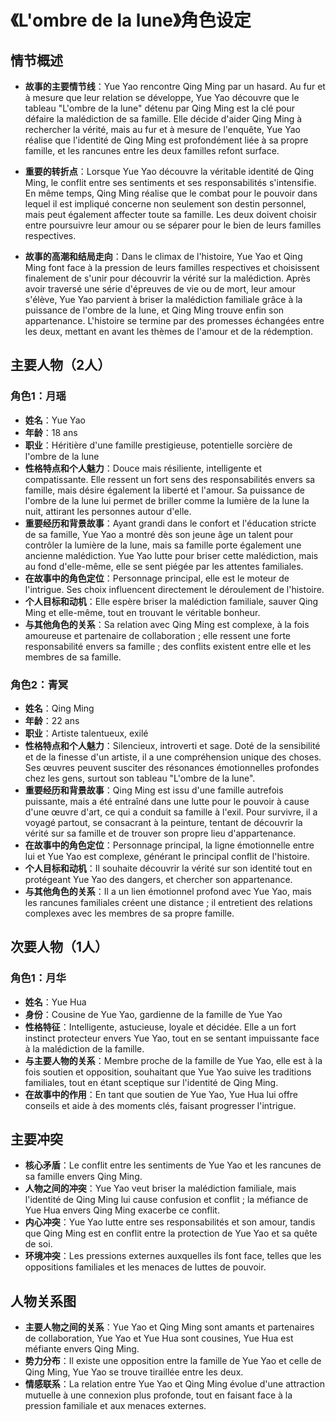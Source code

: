 # 《L'ombre de la lune》角色设定

## 情节概述
- **故事的主要情节线**：Yue Yao rencontre Qing Ming par un hasard. Au fur et à mesure que leur relation se développe, Yue Yao découvre que le tableau "L'ombre de la lune" détenu par Qing Ming est la clé pour défaire la malédiction de sa famille. Elle décide d'aider Qing Ming à rechercher la vérité, mais au fur et à mesure de l'enquête, Yue Yao réalise que l'identité de Qing Ming est profondément liée à sa propre famille, et les rancunes entre les deux familles refont surface.

- **重要的转折点**：Lorsque Yue Yao découvre la véritable identité de Qing Ming, le conflit entre ses sentiments et ses responsabilités s'intensifie. En même temps, Qing Ming réalise que le combat pour le pouvoir dans lequel il est impliqué concerne non seulement son destin personnel, mais peut également affecter toute sa famille. Les deux doivent choisir entre poursuivre leur amour ou se séparer pour le bien de leurs familles respectives.

- **故事的高潮和结局走向**：Dans le climax de l'histoire, Yue Yao et Qing Ming font face à la pression de leurs familles respectives et choisissent finalement de s'unir pour découvrir la vérité sur la malédiction. Après avoir traversé une série d'épreuves de vie ou de mort, leur amour s'élève, Yue Yao parvient à briser la malédiction familiale grâce à la puissance de l'ombre de la lune, et Qing Ming trouve enfin son appartenance. L'histoire se termine par des promesses échangées entre les deux, mettant en avant les thèmes de l'amour et de la rédemption.

## 主要人物（2人）

### 角色1：月瑶
- **姓名**：Yue Yao
- **年龄**：18 ans
- **职业**：Héritière d'une famille prestigieuse, potentielle sorcière de l'ombre de la lune
- **性格特点和个人魅力**：Douce mais résiliente, intelligente et compatissante. Elle ressent un fort sens des responsabilités envers sa famille, mais désire également la liberté et l'amour. Sa puissance de l'ombre de la lune lui permet de briller comme la lumière de la lune la nuit, attirant les personnes autour d'elle.
- **重要经历和背景故事**：Ayant grandi dans le confort et l'éducation stricte de sa famille, Yue Yao a montré dès son jeune âge un talent pour contrôler la lumière de la lune, mais sa famille porte également une ancienne malédiction. Yue Yao lutte pour briser cette malédiction, mais au fond d'elle-même, elle se sent piégée par les attentes familiales.
- **在故事中的角色定位**：Personnage principal, elle est le moteur de l'intrigue. Ses choix influencent directement le déroulement de l'histoire.
- **个人目标和动机**：Elle espère briser la malédiction familiale, sauver Qing Ming et elle-même, tout en trouvant le véritable bonheur.
- **与其他角色的关系**：Sa relation avec Qing Ming est complexe, à la fois amoureuse et partenaire de collaboration ; elle ressent une forte responsabilité envers sa famille ; des conflits existent entre elle et les membres de sa famille.

### 角色2：青冥
- **姓名**：Qing Ming
- **年龄**：22 ans
- **职业**：Artiste talentueux, exilé
- **性格特点和个人魅力**：Silencieux, introverti et sage. Doté de la sensibilité et de la finesse d'un artiste, il a une compréhension unique des choses. Ses œuvres peuvent susciter des résonances émotionnelles profondes chez les gens, surtout son tableau "L'ombre de la lune".
- **重要经历和背景故事**：Qing Ming est issu d'une famille autrefois puissante, mais a été entraîné dans une lutte pour le pouvoir à cause d'une œuvre d'art, ce qui a conduit sa famille à l'exil. Pour survivre, il a voyagé partout, se consacrant à la peinture, tentant de découvrir la vérité sur sa famille et de trouver son propre lieu d'appartenance.
- **在故事中的角色定位**：Personnage principal, la ligne émotionnelle entre lui et Yue Yao est complexe, générant le principal conflit de l'histoire.
- **个人目标和动机**：Il souhaite découvrir la vérité sur son identité tout en protégeant Yue Yao des dangers, et chercher son appartenance.
- **与其他角色的关系**：Il a un lien émotionnel profond avec Yue Yao, mais les rancunes familiales créent une distance ; il entretient des relations complexes avec les membres de sa propre famille.

## 次要人物（1人）

### 角色1：月华
- **姓名**：Yue Hua
- **身份**：Cousine de Yue Yao, gardienne de la famille de Yue Yao
- **性格特征**：Intelligente, astucieuse, loyale et décidée. Elle a un fort instinct protecteur envers Yue Yao, tout en se sentant impuissante face à la malédiction de la famille.
- **与主要人物的关系**：Membre proche de la famille de Yue Yao, elle est à la fois soutien et opposition, souhaitant que Yue Yao suive les traditions familiales, tout en étant sceptique sur l'identité de Qing Ming.
- **在故事中的作用**：En tant que soutien de Yue Yao, Yue Hua lui offre conseils et aide à des moments clés, faisant progresser l'intrigue.

## 主要冲突
- **核心矛盾**：Le conflit entre les sentiments de Yue Yao et les rancunes de sa famille envers Qing Ming.
- **人物之间的冲突**：Yue Yao veut briser la malédiction familiale, mais l'identité de Qing Ming lui cause confusion et conflit ; la méfiance de Yue Hua envers Qing Ming exacerbe ce conflit.
- **内心冲突**：Yue Yao lutte entre ses responsabilités et son amour, tandis que Qing Ming est en conflit entre la protection de Yue Yao et sa quête de soi.
- **环境冲突**：Les pressions externes auxquelles ils font face, telles que les oppositions familiales et les menaces de luttes de pouvoir.

## 人物关系图

- **主要人物之间的关系**：Yue Yao et Qing Ming sont amants et partenaires de collaboration, Yue Yao et Yue Hua sont cousines, Yue Hua est méfiante envers Qing Ming.
- **势力分布**：Il existe une opposition entre la famille de Yue Yao et celle de Qing Ming, Yue Yao se trouve tiraillée entre les deux.
- **情感联系**：La relation entre Yue Yao et Qing Ming évolue d'une attraction mutuelle à une connexion plus profonde, tout en faisant face à la pression familiale et aux menaces externes.